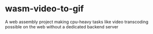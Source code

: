 # wasm-video-to-gif
A web assembly project making cpu-heavy tasks like video transcoding possible on the web without a dedicated backend server
